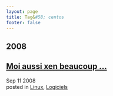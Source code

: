 ```yaml
---
layout: page
title: Tag&#58; centos
footer: false
---
```


<div id="blog-archives" class="category">
<h2>2008</h2>

<article>
<h1><a href="/2008/09/11/moi-aussi-xen-beaucoup/index.html">Moi aussi xen beaucoup ...</a></h1>
<time datetime="2008-09-11T00:00:00-06:00" pubdate><span class='month'>Sep</span> <span class='day'>11</span> <span class='year'>2008</span></time>
<footer>
<span class="categories">posted in 
<a href='/categories/linux/'>Linux</a>, <a href='/categories/logiciels/'>Logiciels</a></span>
</footer>
</article>
</div>

